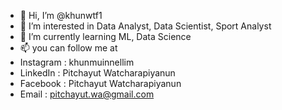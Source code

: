 - 👋 Hi, I’m @khunwtf1
- 👀 I’m interested in Data Analyst, Data Scientist, Sport Analyst
- 🌱 I’m currently learning ML, Data Science
- 📫 you can follow me at 
- Instagram  : khunmuinnellim
- LinkedIn : Pitchayut Watcharapiyanun
- Facebook : Pitchayut Watcharapiyanun
- Email : pitchayut.wa@gmail.com

<!---
khunwtf1/khunwtf1 is a ✨ special ✨ repository because its `README.md` (this file) appears on your GitHub profile.
You can click the Preview link to take a look at your changes.
--->
